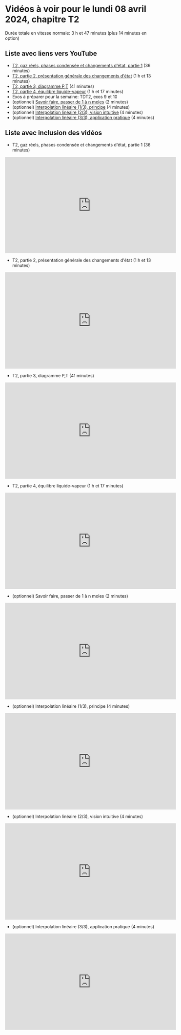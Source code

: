 
# Vidéos à voir pour le lundi 08 avril 2024, chapitre T2

Durée totale en vitesse normale: 3 h et 47 minutes (plus 14 minutes en option)

## Liste avec liens vers YouTube

*  [T2, gaz réels, phases condensée et changements d'état, partie 1](https://youtu.be/ijNMe-uezY4) (36 minutes)
*  [T2, partie 2, présentation générale des changements d'état](https://youtu.be/CuhtpmLiEeE) (1 h et 13 minutes)
*  [T2, partie 3, diagramme P,T](https://youtu.be/1ALJnYm5ZHM) (41 minutes)
*  [T2, partie 4, équilibre liquide-vapeur](https://youtu.be/HH0Fcz-rouY) (1 h et 17 minutes)
* Exos à préparer pour la semaine: TDT2, exos 9 et 10
* (optionnel) [Savoir faire, passer de 1 à n moles](https://youtu.be/eoyVSGgZaAk) (2 minutes)
* (optionnel) [Interpolation linéaire (1/3), principe](https://youtu.be/xhCcHVWayjA) (4 minutes)
* (optionnel) [Interpolation linéaire (2/3), vision intuitive](https://youtu.be/S3VTX_4CyQ8) (4 minutes)
* (optionnel) [Interpolation linéaire (3/3), application pratique](https://youtu.be/Bgi1SMRQ2vA) (4 minutes)

## Liste avec inclusion des vidéos

*  T2, gaz réels, phases condensée et changements d'état, partie 1 (36 minutes)

 <div style="text-align:center">
<iframe width="560" height="315" src="https://www.youtube.com/embed/ijNMe-uezY4" title="YouTube video player" frameborder="0" allow="accelerometer; autoplay; clipboard-write; encrypted-media; gyroscope; picture-in-picture" allowfullscreen></iframe>
</div>
 

*  T2, partie 2, présentation générale des changements d'état (1 h et 13 minutes)

 <div style="text-align:center">
<iframe width="560" height="315" src="https://www.youtube.com/embed/CuhtpmLiEeE" title="YouTube video player" frameborder="0" allow="accelerometer; autoplay; clipboard-write; encrypted-media; gyroscope; picture-in-picture" allowfullscreen></iframe>
</div>
 

*  T2, partie 3, diagramme P,T (41 minutes)

 <div style="text-align:center">
<iframe width="560" height="315" src="https://www.youtube.com/embed/1ALJnYm5ZHM" title="YouTube video player" frameborder="0" allow="accelerometer; autoplay; clipboard-write; encrypted-media; gyroscope; picture-in-picture" allowfullscreen></iframe>
</div>
 

*  T2, partie 4, équilibre liquide-vapeur (1 h et 17 minutes)

 <div style="text-align:center">
<iframe width="560" height="315" src="https://www.youtube.com/embed/HH0Fcz-rouY" title="YouTube video player" frameborder="0" allow="accelerometer; autoplay; clipboard-write; encrypted-media; gyroscope; picture-in-picture" allowfullscreen></iframe>
</div>
 

* (optionnel) Savoir faire, passer de 1 à n moles (2 minutes)

 <div style="text-align:center">
<iframe width="560" height="315" src="https://www.youtube.com/embed/eoyVSGgZaAk" title="YouTube video player" frameborder="0" allow="accelerometer; autoplay; clipboard-write; encrypted-media; gyroscope; picture-in-picture" allowfullscreen></iframe>
</div>
 

* (optionnel) Interpolation linéaire (1/3), principe (4 minutes)

 <div style="text-align:center">
<iframe width="560" height="315" src="https://www.youtube.com/embed/xhCcHVWayjA" title="YouTube video player" frameborder="0" allow="accelerometer; autoplay; clipboard-write; encrypted-media; gyroscope; picture-in-picture" allowfullscreen></iframe>
</div>
 

* (optionnel) Interpolation linéaire (2/3), vision intuitive (4 minutes)

 <div style="text-align:center">
<iframe width="560" height="315" src="https://www.youtube.com/embed/S3VTX_4CyQ8" title="YouTube video player" frameborder="0" allow="accelerometer; autoplay; clipboard-write; encrypted-media; gyroscope; picture-in-picture" allowfullscreen></iframe>
</div>
 

* (optionnel) Interpolation linéaire (3/3), application pratique (4 minutes)

 <div style="text-align:center">
<iframe width="560" height="315" src="https://www.youtube.com/embed/Bgi1SMRQ2vA" title="YouTube video player" frameborder="0" allow="accelerometer; autoplay; clipboard-write; encrypted-media; gyroscope; picture-in-picture" allowfullscreen></iframe>
</div>
 

